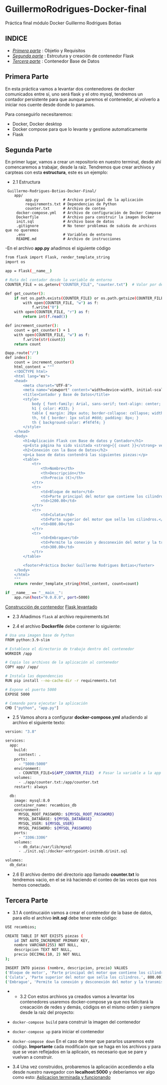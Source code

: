 # GuillermoRodrigues-Docker-final
Práctica final módulo Docker Guillermo Rodrigues Botias

## INDICE

* [*Primera parte*](#primera-parte) : Objetio y Requisitos
* [*Segunda parte*](#segunda-parte) : Estrcutura y creación de contenedor Flask
* [*Tercera parte*](#tercera-parte) : Contenedor Base de Datos

 ## Primera Parte

 En esta práctica vamos a levantar dos contenedores de docker comunicados entre si, uno será flask y el otro mysql, tendremos un contador  persistente para que aunque paremos el contenedor, al volverlo a iniciar nos cuente desde donde lo paramos.

 Para conseguirlo necesitaremos:
 * Docker, Docker desktop
 * Docker compose para que lo levante y gestione automaticamente
 * Flask

 ## Segunda Parte

 En primer lugar, vamos a crear un repositorio en nuestro terminal, desde ahí comencaremos a trabajar, desde la raíz. Tendremos que crear archivos y carpteas con esta **estructura**, este es un ejemplo:

* 2.1 Estructura
```plaintext
 Guillermo-Rodrigues-Botias-Docker-Final/
    app/
         app.py           # Archivo principal de la aplicación
         requirements.txt # Dependencias de Python
         counter.txt      # Archivo de conteo
     docker-compose.yml   # Archivo de configuración de Docker Compose
     Dockerfile           # Archivo para construir la imagen Docker
     init.sql             # Archivo base de datos
     .gitignore           # No tener problemas de subida de archivos que no queremos
     .env                 # Variables de entorno
     README.md            # Archivo de instrucciones
```

-En el archivo **app.py** añadimos el siguiente código

```bash
from flask import Flask, render_template_string
import os

app = Flask(__name__)

# Ruta del contador desde la variable de entorno
COUNTER_FILE = os.getenv("COUNTER_FILE", "counter.txt")  # Valor por defecto

def get_counter():
    if not os.path.exists(COUNTER_FILE) or os.path.getsize(COUNTER_FILE) == 0:
        with open(COUNTER_FILE, "w") as f:
            f.write("0")
    with open(COUNTER_FILE, "r") as f:
        return int(f.read())

def increment_counter():
    count = get_counter() + 1
    with open(COUNTER_FILE, "w") as f:
        f.write(str(count))
    return count

@app.route("/")
def index():
    count = increment_counter()
    html_content = """
    <!DOCTYPE html>
    <html lang="es">
    <head>
        <meta charset="UTF-8">
        <meta name="viewport" content="width=device-width, initial-scale=1.0">
        <title>Contador y Base de Datos</title>
        <style>
            body { font-family: Arial, sans-serif; text-align: center; margin-top: 50px; }
            h1 { color: #333; }
            table { margin: 20px auto; border-collapse: collapse; width: 60%; }
            th, td { border: 1px solid #ddd; padding: 8px; }
            th { background-color: #f4f4f4; }
        </style>
    </head>
    <body>
        <h1>Aplicación Flask con Base de datos y Contador</h1>
        <p>Esta página ha sido visitada <strong>{{ count }}</strong> veces.</p>
        <h2>Conexión con la Base de Datos</h2>
        <p>La base de datos contendrá las siguientes piezas:</p>
        <table>
            <tr>
                <th>Nombre</th>
                <th>Descripción</th>
                <th>Precio (€)</th>
            </tr>
            <tr>
                <td>Bloque de motor</td>
                <td>Parte principal del motor que contiene los cilindros.</td>
                <td>1200.00</td>
            </tr>
            <tr>
                <td>Culata</td>
                <td>Parte superior del motor que sella los cilindros.</td>
                <td>800.00</td>
            </tr>
            <tr>
                <td>Embrague</td>
                <td>Permite la conexión y desconexión del motor y la transmisión.</td>
                <td>300.00</td>
            </tr>
        </table>

        <footer>Práctica Docker Guillermo Rodrigues Botias</footer>
    </body>
    </html>
    """
    return render_template_string(html_content, count=count)

if __name__ == "__main__":
    app.run(host="0.0.0.0", port=5000)
```    
[Construcción de contenedor](https://github.com/KeepCodingCloudDevops11/Guillermo-Rodrigues-Botias-Docker-Final/blob/main/images/Construccion%20Flask%201.png)
[Flask levantado](https://github.com/KeepCodingCloudDevops11/Guillermo-Rodrigues-Botias-Docker-Final/blob/main/images/Flask%20levantado.png)

* 2.3 Añadimos ```flask``` al archivo requirements.txt

* 2.4 el archivo **Dockerfile** debe contener lo siguiente:

```bash
# Usa una imagen base de Python
FROM python:3.9-slim

# Establece el directorio de trabajo dentro del contenedor
WORKDIR /app

# Copia los archivos de la aplicación al contenedor
COPY app/ /app/

# Instala las dependencias
RUN pip install --no-cache-dir -r requirements.txt

# Expone el puerto 5000
EXPOSE 5000

# Comando para ejecutar la aplicación
CMD ["python", "app.py"]

```

* 2.5 Vamos ahora a configurar **docker-compose.yml** añadiendo al archivo el siguiente texto:

```bash
version: "3.8"

services:
  app:
    build:
      context: .
    ports:
      - "5000:5000"
    environment:
      - COUNTER_FILE=${APP_COUNTER_FILE}  # Pasar la variable a la app
    volumes:
      - ./app/counter.txt:/app/counter.txt
    restart: always

  db:
    image: mysql:8.0
    container_name: recambios_db
    environment:
      MYSQL_ROOT_PASSWORD: ${MYSQL_ROOT_PASSWORD}
      MYSQL_DATABASE: ${MYSQL_DATABASE}
      MYSQL_USER: ${MYSQL_USER}
      MYSQL_PASSWORD: ${MYSQL_PASSWORD}
    ports:
      - "3306:3306"
    volumes:
      - db_data:/var/lib/mysql
      - ./init.sql:/docker-entrypoint-initdb.d/init.sql

volumes:
  db_data:


```

* 2.6 El archivo dentro del directorio app llamado **counter.txt** lo tendremos vacio, en el se irá haciendo el conteo de las veces que nos hemos conectado.

## Tercera Parte

* 3.1 A continucaión vamos a crear el contenedor de la base de datos, para ello el archivo **init.sql** debe tener este código:

```bash
USE recambios;

CREATE TABLE IF NOT EXISTS piezas (
    id INT AUTO_INCREMENT PRIMARY KEY,
    nombre VARCHAR(255) NOT NULL,
    descripcion TEXT NOT NULL,
    precio DECIMAL(10, 2) NOT NULL
);

INSERT INTO piezas (nombre, descripcion, precio) VALUES
('Bloque de motor', 'Parte principal del motor que contiene los cilindros.', 1200.00),
('Culata', 'Parte superior del motor que sella los cilindros.', 800.00),
('Embrague', 'Permite la conexión y desconexión del motor y la transmisión.', 300.00);

```

* * 3.2 Con estos archivos ya creados vamos a levantar los contenedores usaremos docker-compose ya que nos falicitará la creacación de redes y demás, códigos en el mismo orden y siempre desde la raíz del proyecto:

* ```docker-compose build``` para construir la imagen del contenedor
* ```docker-compose up``` para iniciar el contenedor
* ```docker-compose down``` En el caso de tener que pararlos usaremos este código.
**Importante** cada modificaón que se haga en los archivos y para que se vean reflejados en la aplicaón, es necesario que se pare y vuelvan a construir.

* 3.4 Una vez construidos, probaremos la aplicación accediendo a ella desde nuestro navegador con **localhost:5000** y deberíamos ver algo como esto:
[Aplicacion terminada y funcionando](https://github.com/KeepCodingCloudDevops11/Guillermo-Rodrigues-Botias-Docker-Final/blob/main/images/Aplicaion%20funcionando.png)



